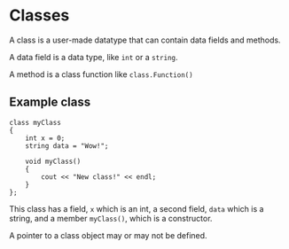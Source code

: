 # Classes
A class is a user-made datatype that can contain data fields and methods.

A data field is a data type, like `int` or a `string`.

A method is a class function like `class.Function()`

## Example class

    class myClass
    {
        int x = 0;
        string data = "Wow!";

        void myClass()
        {
            cout << "New class!" << endl;
        }
    };

This class has a field, `x` which is an int, a second field, `data` which is a string, and a member `myClass()`, which is a constructor.

A pointer to a class object may or may not be defined.